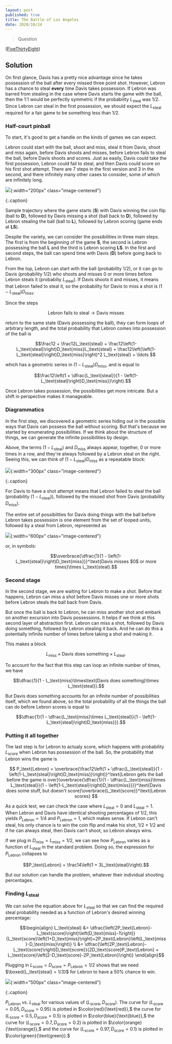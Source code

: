 ```yaml
---
layout: post
published: true
title: The Battle of Los Angeles
date: 2020/10/24
---
```


>Question

<!--more-->

([FiveThirtyEight](URL))

## Solution

On first glance, Davis has a pretty nice advantage since he takes possession of the ball after every missed three point shot. However, Lebron has a chance to steal **every** time Davis takes possession. If Lebron was barred from stealing in the case where Davis starts the game with the ball, then the 1:1 would be perfectly symmetric if the probability $L_\text{steal}$ was $1/2.$ Since Lebron can steal in the first possession, we should expect the $L_\text{steal}$ required for a fair game to be something less than $1/2.$

### Half-court pinball

To start, it's good to get a handle on the kinds of games we can expect.

Lebron could start with the ball, shoot and miss, steal it from Davis, shoot and miss again, before Davis shoots and misses, before Lebron fails to steal the ball, before Davis shoots and scores. Just as easily, Davis could take the first possession, Lebron could fail to steal, and then Davis could score on his first shot attempt. There are $7$ steps in the first version and $3$ in the second, and there infinitely many other cases to consider, some of which are infinitely long.

![](/img/2020-10-24-lebron-davis-basketbal-trajectory.jpg){:width="200px" class="image-centered"}

{:.caption}

Sample trajectory where the game starts ($\mathbf{S}$) with Davis winning the coin flip (ball to $\mathbf{D}$), followed by Davis missing a shot (ball back to $\mathbf{D}$), followed by Lebron stealing the ball (ball to $\mathbf{L}$), followed by Lebron scoring (game ends at $\mathbf{LS}$).

Despite the variety, we can consider the possibilities in three main steps. The first is from the beginning of the game $\mathbf{S},$ the second is Lebron possessing the ball $\mathbf{L}$ and the third is Lebron scoring $\mathbf{LS}.$ In the first and second steps, the ball can spend time with Davis ($\mathbf{D}$) before going back to Lebron.

From the top, Lebron can start with the ball (probability $1/2$), or it can go to Davis (probability $1/2$) who shoots and misses $0$ or more times before Lebron steals it (probabiliy $L_\text{steal}$). If Davis shoots it and misses, it means that Lebron failed to steal it, so the probability for Davis to miss a shot is $\left(1-L_\text{steal}\right)D_\text{miss}.$

Since the steps

$$\text{Lebron fails to steal} \rightarrow \text{Davis misses}$$ 

return to the same state (Davis possessing the ball), they can form loops of arbitrary length, and the total probability that Lebron comes into possession of the ball is

$$\frac12 + \frac12L_\text{steal} + \frac12\left(1-L_\text{steal}\right)D_\text{miss}L_\text{steal} + \frac12\left(\left(1-L_\text{steal}\right)D_\text{miss}\right)^2 L_\text{steal} + \ldots $$

which has a geometric series in $\left(1-L_\text{steal}\right)D_\text{miss},$ and is equal to

$$\frac12\left(1 + \dfrac{L_\text{steal}}{1 - \left(1-L_\text{steal}\right)D_\text{miss}}\right).$$

Once Lebron takes possession, the possibilities get more intricate. But a shift in perspective makes it manageable.

### Diagrammatics

In the first step, we discovered a geometric series hiding out in the possible ways that Davis can possess the ball without scoring. But that's because we started by enumerating possibilities. If we think about the structure of things, we can generate the infinite possibilities by design. 

Above, the terms $\left(1-L_\text{steal}\right)$ and $D_\text{miss}$ always appear, together, $0$ or more times in a row, and they're always followed by a Lebron steal on the right. Seeing this, we can think of $\left(1-L_\text{steal}\right)D_\text{miss}$ as a repeatable block:

![](/img/2020-10-24-lebron-davis-basketball-unit.jpg){:width="300px" class="image-centered"}

{:.caption}

For Davis to have a shot attempt means that Lebron failed to steal the ball (probability $\left(1-L_\text{steal}\right)$), followed by the missed shot from Davis (probability $D_\text{miss}$).

The entire set of possibilities for Davis doing things with the ball before Lebron takes possession is one element from the set of looped units, followed by a steal from Lebron, represented as

![](/img/2020-10-24-lebron-davis-basketball-start.jpg){:width="600px" class="image-centered"}

or, in symbols:

$$\overbrace{\dfrac{1}{1 - \left(1-L_\text{steal}\right)D_\text{miss}}}^\text{Davis misses $0$ or more times}\times L_\text{steal}.$$

### Second stage

In the second stage, we are waiting for Lebron to make a shot. Before that happens, Lebron can miss a shot before Davis misses one or more shots before Lebron steals the ball back from Davis. 

But once the ball is back to Lebron, he can miss another shot and embark on another excursion into Davis possessions. It helps if we think at this second layer of abstraction first. Lebron can miss a shot, followed by Davis doing something, followed by Lebron stealing it back. And he can do this a potentially infinite number of times before taking a shot and making it. 

This makes a block 

$$L_\text{miss}\times\text{Davis does something}\times L_\text{steal}.$$

To account for the fact that this step can loop an infinite number of times, we have

$$\dfrac{1}{1 - L_\text{miss}\times\text{Davis does something}\times L_\text{steal}}.$$

But $\text{Davis does something}$ accounts for an infinite number of possibilities itself, which we found above, so the total probability of all the things the ball can do before Lebron scores is equal to

$$\dfrac{1}{1 - \dfrac{L_\text{miss}\times L_\text{steal}}{1 - \left(1-L_\text{steal}\right)D_\text{miss}}}.$$

### Putting it all together

The last step is for Lebron to actualy score, which happens with probability $L_\text{score}$ when Lebron has possession of the ball. So, the probability that Lebron wins the game is

$$
P_\text{Lebron} = \overbrace{\frac12\left(1 + \dfrac{L_\text{steal}}{1 - \left(1-L_\text{steal}\right)D_\text{miss}}\right)}^\text{Lebron gets the ball before the game is over}\overbrace{\dfrac{1}{1 - \dfrac{L_\text{miss}\times L_\text{steal}}{1 - \left(1-L_\text{steal}\right)D_\text{miss}}}}^\text{Davis does some stuff, but doesn't score}\overbrace{L_\text{score}}^\text{Lebron scores}
$$

As a quick test, we can check the case where $L_\text{steal} = 0$ and $L_\text{steal}=1.$ When Lebron and Davis have identical shooting percentages of $1/2$, this yields $P_\text{Lebron}=1/4$ and $P_\text{Lebron}=1,$ which makes sense. If Lebron can't steal, his only chance is to win the coin flip and make his shot, $1/2\times 1/2$ and if he can always steal, then Davis can't shoot, so Lebron always wins.

If we plug in $D_\text{miss} = L_\text{miss} = 1/2,$ we can see how $P_\text{Lebron}$ varies as a function of $L_\text{steal}$ in the standard problem. Doing so, the expression for $P_\text{Lebron}$ collapses to

$$P_\text{Lebron} = \frac14\left(1 + 3L_\text{steal}\right).$$

But our solution can handle the problem, whatever their individual shooting percentages.

### Finding $L_\text{steal}$

We can solve the equation above for $L_\text{steal}$ so that we can find the required steal probability needed as a function of Lebron's desired winning percentage:

$$\begin{align}
L_\text{steal} &= \dfrac{\left(2P_\text{Lebron}-L_\text{score}\right)\left(D_\text{miss}-1\right)}{L_\text{score}\left(1+D_\text{miss}\right)+2P_\text{Lebron}\left(L_\text{miss}-D_\text{miss}\right)} \\
&= \dfrac{\left(2P_\text{Lebron}-L_\text{score}\right)D_\text{score}}{2D_\text{score}P_\text{Lebron} + L_\text{score}\left(2-D_\text{score}-2P_\text{Lebron}\right)}
\end{align}$$

Plugging in $L_\text{score} = D_\text{score} = P_\text{Lebron} = 1/2$ shows that we need $\boxed{L_\text{steal} = 1/3}$ for Lebron to have a $50\%$ chance to win.

![](/img/2020-10-14-lebron-davis-graph.png){:width="500px" class="image-centered"}

{:.caption}

$P_\text{Lebron}$ vs. $L_\text{steal}$ for various values of $\left(L_\text{score},D_\text{score}\right).$ The curve for $\left(L_\text{score}=0.05,D_\text{score}=0.95\right)$ is plotted in $\color{red}{\text{red}},$ the curve for $\left(L_\text{score}=0.5,D_\text{score}=0.5\right)$ is plotted in $\color{blue}{\text{blue}},$ the curve for $\left(L_\text{score}=0.7,D_\text{score}=0.2\right)$ is plotted in $\color{orange}{\text{orange}},$ and the curve for $\left(L_\text{score}=0.97,D_\text{score}=0.1\right)$ is plotted in $\color{green}{\text{green}}.$  

<br>
